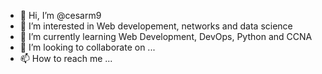 - 👋 Hi, I’m @cesarm9
- 👀 I’m interested in Web developement, networks and data science
- 🌱 I’m currently learning Web Development, DevOps, Python and CCNA 
- 💞️ I’m looking to collaborate on ...
- 📫 How to reach me ...

<!---
cesarm9/cesarm9 is a ✨ special ✨ repository because its `README.md` (this file) appears on your GitHub profile.
You can click the Preview link to take a look at your changes.
--->
